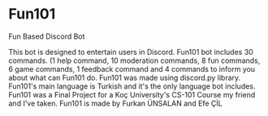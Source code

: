 # Fun101
Fun Based Discord Bot

This bot is designed to entertain users in Discord.
Fun101 bot includes 30 commands. 
(1 help command, 10 moderation commands, 8 fun commands, 6 game commands, 1 feedback command and 4 commands to inform you about what can Fun101 do.
Fun101 was made using discord.py library.
Fun101's main language is Turkish and it's the only language bot includes.
Fun101 was a Final Project for a Koç University's CS-101 Course my friend and I've taken.
Fun101 is made by Furkan ÜNSALAN and Efe ÇİL
